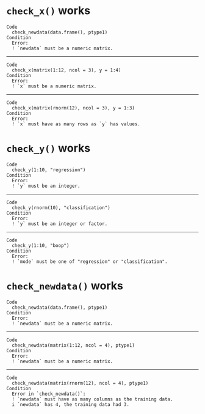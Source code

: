 # `check_x()` works

    Code
      check_newdata(data.frame(), ptype1)
    Condition
      Error:
      ! `newdata` must be a numeric matrix.

---

    Code
      check_x(matrix(1:12, ncol = 3), y = 1:4)
    Condition
      Error:
      ! `x` must be a numeric matrix.

---

    Code
      check_x(matrix(rnorm(12), ncol = 3), y = 1:3)
    Condition
      Error:
      ! `x` must have as many rows as `y` has values.

# `check_y()` works

    Code
      check_y(1:10, "regression")
    Condition
      Error:
      ! `y` must be an integer.

---

    Code
      check_y(rnorm(10), "classification")
    Condition
      Error:
      ! `y` must be an integer or factor.

---

    Code
      check_y(1:10, "boop")
    Condition
      Error:
      ! `mode` must be one of "regression" or "classification".

# `check_newdata()` works

    Code
      check_newdata(data.frame(), ptype1)
    Condition
      Error:
      ! `newdata` must be a numeric matrix.

---

    Code
      check_newdata(matrix(1:12, ncol = 4), ptype1)
    Condition
      Error:
      ! `newdata` must be a numeric matrix.

---

    Code
      check_newdata(matrix(rnorm(12), ncol = 4), ptype1)
    Condition
      Error in `check_newdata()`:
      ! `newdata` must have as many columns as the training data.
      i `newdata` has 4, the training data had 3.

